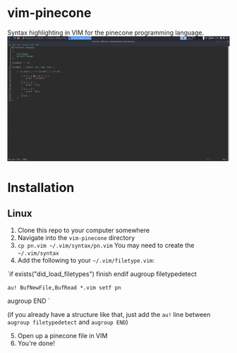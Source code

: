 # vim-pinecone
Syntax highlighting in VIM for the pinecone programming language.
![Screenshot](screenshot.png)

# Installation
## Linux
1. Clone this repo to your computer somewhere
2. Navigate into the `vim-pinecone` directory
3. `cp pn.vim ~/.vim/syntax/pn.vim` You may need to create the `~/.vim/syntax`
4. Add the following to your `~/.vim/filetype.vim`:

`if exists("did_load_filetypes")
  finish
endif
augroup filetypedetect
  
    au! BufNewFile,BufRead *.vim setf pn    

augroup END
`

(if you already have a structure like that, just add the `au!` line between `augroup filetypedetect` and `augroup END`)

5. Open up a pinecone file in VIM
6. You're done!
